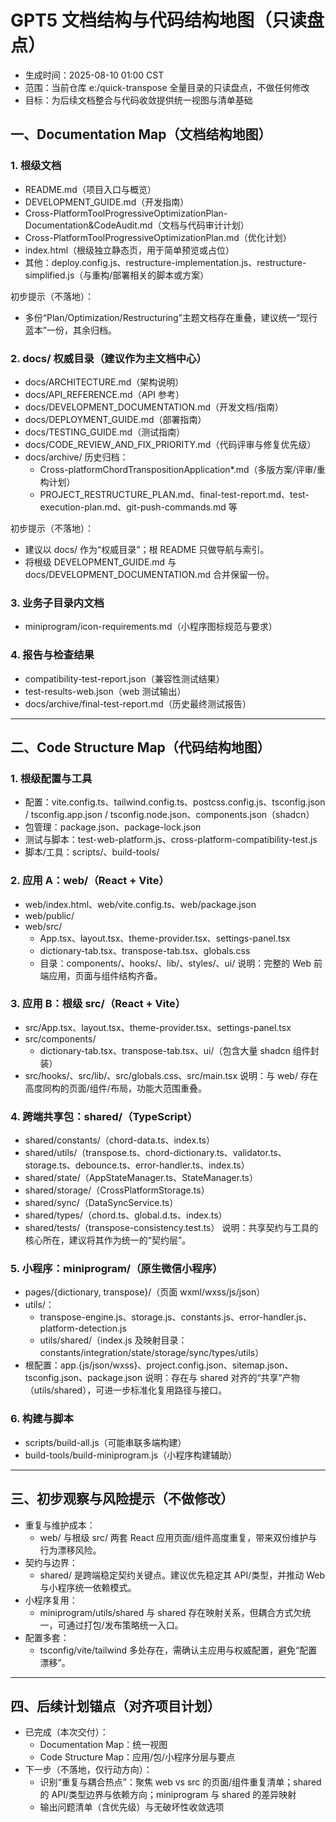 # GPT5 文档结构与代码结构地图（只读盘点）

- 生成时间：2025-08-10 01:00 CST
- 范围：当前仓库 e:/quick-transpose 全量目录的只读盘点，不做任何修改
- 目标：为后续文档整合与代码收敛提供统一视图与清单基础

## 一、Documentation Map（文档结构地图）

### 1. 根级文档
- README.md（项目入口与概览）
- DEVELOPMENT_GUIDE.md（开发指南）
- Cross-PlatformToolProgressiveOptimizationPlan-Documentation&CodeAudit.md（文档与代码审计计划）
- Cross-PlatformToolProgressiveOptimizationPlan.md（优化计划）
- index.html（根级独立静态页，用于简单预览或占位）
- 其他：deploy.config.js、restructure-implementation.js、restructure-simplified.js（与重构/部署相关的脚本或方案）

初步提示（不落地）：
- 多份“Plan/Optimization/Restructuring”主题文档存在重叠，建议统一“现行蓝本”一份，其余归档。

### 2. docs/ 权威目录（建议作为主文档中心）
- docs/ARCHITECTURE.md（架构说明）
- docs/API_REFERENCE.md（API 参考）
- docs/DEVELOPMENT_DOCUMENTATION.md（开发文档/指南）
- docs/DEPLOYMENT_GUIDE.md（部署指南）
- docs/TESTING_GUIDE.md（测试指南）
- docs/CODE_REVIEW_AND_FIX_PRIORITY.md（代码评审与修复优先级）
- docs/archive/ 历史归档：
  - Cross-platformChordTranspositionApplication*.md（多版方案/评审/重构计划）
  - PROJECT_RESTRUCTURE_PLAN.md、final-test-report.md、test-execution-plan.md、git-push-commands.md 等

初步提示（不落地）：
- 建议以 docs/ 作为“权威目录”；根 README 只做导航与索引。
- 将根级 DEVELOPMENT_GUIDE.md 与 docs/DEVELOPMENT_DOCUMENTATION.md 合并保留一份。

### 3. 业务子目录内文档
- miniprogram/icon-requirements.md（小程序图标规范与要求）

### 4. 报告与检查结果
- compatibility-test-report.json（兼容性测试结果）
- test-results-web.json（web 测试输出）
- docs/archive/final-test-report.md（历史最终测试报告）

---

## 二、Code Structure Map（代码结构地图）

### 1. 根级配置与工具
- 配置：vite.config.ts、tailwind.config.ts、postcss.config.js、tsconfig.json / tsconfig.app.json / tsconfig.node.json、components.json（shadcn）
- 包管理：package.json、package-lock.json
- 测试与脚本：test-web-platform.js、cross-platform-compatibility-test.js
- 脚本/工具：scripts/、build-tools/

### 2. 应用 A：web/（React + Vite）
- web/index.html、web/vite.config.ts、web/package.json
- web/public/
- web/src/
  - App.tsx、layout.tsx、theme-provider.tsx、settings-panel.tsx
  - dictionary-tab.tsx、transpose-tab.tsx、globals.css
  - 目录：components/、hooks/、lib/、styles/、ui/
说明：完整的 Web 前端应用，页面与组件结构齐备。

### 3. 应用 B：根级 src/（React + Vite）
- src/App.tsx、layout.tsx、theme-provider.tsx、settings-panel.tsx
- src/components/
  - dictionary-tab.tsx、transpose-tab.tsx、ui/（包含大量 shadcn 组件封装）
- src/hooks/、src/lib/、src/globals.css、src/main.tsx
说明：与 web/ 存在高度同构的页面/组件/布局，功能大范围重叠。

### 4. 跨端共享包：shared/（TypeScript）
- shared/constants/（chord-data.ts、index.ts）
- shared/utils/（transpose.ts、chord-dictionary.ts、validator.ts、storage.ts、debounce.ts、error-handler.ts、index.ts）
- shared/state/（AppStateManager.ts、StateManager.ts）
- shared/storage/（CrossPlatformStorage.ts）
- shared/sync/（DataSyncService.ts）
- shared/types/（chord.ts、global.d.ts、index.ts）
- shared/tests/（transpose-consistency.test.ts）
说明：共享契约与工具的核心所在，建议将其作为统一的“契约层”。

### 5. 小程序：miniprogram/（原生微信小程序）
- pages/{dictionary, transpose}/（页面 wxml/wxss/js/json）
- utils/：
  - transpose-engine.js、storage.js、constants.js、error-handler.js、platform-detection.js
  - utils/shared/（index.js 及映射目录：constants/integration/state/storage/sync/types/utils）
- 根配置：app.{js/json/wxss}、project.config.json、sitemap.json、tsconfig.json、package.json
说明：存在与 shared 对齐的“共享”产物（utils/shared），可进一步标准化复用路径与接口。

### 6. 构建与脚本
- scripts/build-all.js（可能串联多端构建）
- build-tools/build-miniprogram.js（小程序构建辅助）

---

## 三、初步观察与风险提示（不做修改）
- 重复与维护成本：
  - web/ 与根级 src/ 两套 React 应用页面/组件高度重复，带来双份维护与行为漂移风险。
- 契约与边界：
  - shared/ 是跨端稳定契约关键点。建议优先稳定其 API/类型，并推动 Web 与小程序统一依赖模式。
- 小程序复用：
  - miniprogram/utils/shared 与 shared 存在映射关系，但耦合方式欠统一，可通过打包/发布策略统一入口。
- 配置多套：
  - tsconfig/vite/tailwind 多处存在，需确认主应用与权威配置，避免“配置漂移”。

---

## 四、后续计划锚点（对齐项目计划）
- 已完成（本次交付）：
  - Documentation Map：统一视图
  - Code Structure Map：应用/包/小程序分层与要点
- 下一步（不落地，仅行动方向）：
  - 识别“重复与耦合热点”：聚焦 web vs src 的页面/组件重复清单；shared 的 API/类型边界与依赖方向；miniprogram 与 shared 的差异映射
  - 输出问题清单（含优先级）与无破坏性收敛选项